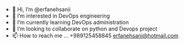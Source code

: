 - 👋 Hi, I’m @erfanehsanii
- 👀 I’m interested in DevOps engineering
- 🌱 I’m currently learning DevOps administration 
- 💞️ I’m looking to collaborate on python and Devops project 
- 📫 How to reach me ...
+989125458845
erfanehsani@hotmail.com 
<!---
erfanehsanii/erfanehsanii is a ✨ special ✨ repository because its `README.md` (this file) appears on your GitHub profile.
You can click the Preview link to take a look at your changes.
--->
